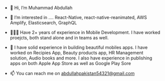- 👋 Hi, I’m Muhammad Abdullah
- 👀 I’m interested in .... React-Native, react-native-reanimated, AWS Amplify, Elasticsearch, GraphQL
- 🧑🏻‍💻 Have 2+ years of experience in Mobile Development. I have worked proejcts, both stand alone and in teams as well.
- 💞️ I have solid experience in building beautiful mobiles apps. I have worked on Recipies App, Beauty products app, HR Management solution, Audio books and more. I also have experience in publishing apps on both Apple App Store as well as Google Play Sore

- 📫 You can reach me on abdullahpakistan54321@gmail.com

<!---
MuhammadAbdullah54321/MuhammadAbdullah54321 is a ✨ special ✨ repository because its `README.md` (this file) appears on your GitHub profile.
You can click the Preview link to take a look at your changes.
--->
